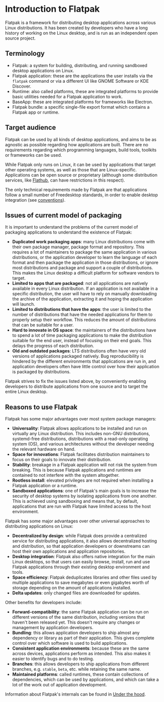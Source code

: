 # Introduction to Flatpak

Flatpak is a framework for distributing desktop applications across
various Linux distributions. It has been created by developers who have
a long history of working on the Linux desktop, and is run as an
independent open source project.

## Terminology

- Flatpak: a system for building, distributing, and running sandboxed
  desktop applications on Linux.
- Flatpak application: these are the applications the user installs
  via the `flatpak` command or via a different UI like GNOME Software
  or KDE Discover.
- Runtime: also called platforms, these are integrated platforms to
  provide basic utilities needed for a Flatpak application to work.
- BaseApp: these are integrated platforms for frameworks like
  Electron.
- Flatpak bundle: a specific single-file export format which contains
  a Flatpak app or runtime.

## Target audience

Flatpak can be used by all kinds of desktop applications, and aims to be
as agnostic as possible regarding how applications are built. There are
no requirements regarding which programming languages, build tools,
toolkits or frameworks can be used.

While Flatpak only runs on Linux, it can be used by applications that
target other operating systems, as well as those that are
Linux-specific. Applications can be open source or proprietary (although
some distribution services, like [Flathub](https://flathub.org/), can
have restrictions in this respect).

The only technical requirements made by Flatpak are that applications
follow a small number of Freedesktop standards, in order to enable
desktop integration (see [conventions](conventions)).

## Issues of current model of packaging

It is important to understand the problems of the current model of
packaging applications to understand the existence of Flatpak:

- **Duplicated work packaging apps**: many Linux distributions come
  with their own package manager, package format and repository. This
  requires a lot of maintainers to package the same application in
  various distributions, or the application developer to learn the
  language of each format and then package the application in those
  distributions, or ignore most distributions and package and support
  a couple of distributions. This makes the Linux desktop a difficult
  platform for software vendors to target.
- **Limited to apps that are packaged**: not all applications are
  natively available in every Linux distribution. If an application is
  not available in a specific distribution, the user will have to rely
  on manually downloading the archive of the application, extracting
  it and hoping the application will launch.
- **Limited to distributions that have the apps**: the user is limited
  to the number of distributions that have the needed applications for
  them to properly setup their workflow. This reduces the amount of
  distributions that can be suitable for a user.
- **Hard to innovate in OS space**: the maintainers of the
  distributions have to spend a lot of time packaging applications to
  make the distribution suitable for the end user, instead of focusing
  on their end goals. This delays the progress of each distribution.
- **Old and outdated packages**: LTS distributions often have very old
  versions of applications packaged natively. Bug reproducibility is
  hindered by the different environments that applications are run in,
  and application developers often have little control over how their
  application is packaged by distributions.

Flatpak strives to fix the issues listed above, by conveniently enabling
developers to distribute applications from one source and to target the
entire Linux desktop.

## Reasons to use Flatpak

Flatpak has some major advantages over most system package managers:

- **Universality**: Flatpak allows applications to be installed and
  run on virtually any Linux distribution. This includes non-GNU
  distributions, systemd-free distributions, distributions with a
  read-only operating system (OS), and various architectures without
  the developer needing the relevant hardware on hand.
- **Space for innovations**: Flatpak facilitates distribution
  maintainers to focus on their goals to innovate their distribution.
- **Stability**: breakage in a Flatpak application will not risk the
  system from breaking. This is because Flatpak applications and
  runtimes are contained to not interfere with the system altogether.
- **Rootless install**: elevated privileges are not required when
  installing a Flatpak application or a runtime.
- **Sandboxed applications**: one of Flatpak's main goals is to
  increase the security of desktop systems by isolating applications
  from one another. This is achieved using sandboxing and means that,
  by default, applications that are run with Flatpak have limited
  access to the host environment.

Flatpak has some major advantages over other universal approaches to
distributing applications on Linux:

- **Decentralized by design**: while Flatpak does provide a
  centralized service for distributing applications, it also allows
  decentralized hosting and distribution, so that application
  developers or downstreams can host their own applications and
  application repositories.
- **Desktop integration**: Flatpak also offers native integration for
  the main Linux desktops, so that users can easily browse, install,
  run and use Flatpak applications through their existing desktop
  environment and tools.
- **Space efficiency**: Flatpak deduplicates libraries and other files
  used by multiple applications to save megabytes or even gigabytes
  worth of storage depending on the amount of applications installed.
- **Delta updates**: only changed files are downloaded for updates.

Other benefits for developers include:

- **Forward-compatibility**: the same Flatpak application can be run
  on different versions of the same distribution, including versions
  that haven't been released yet. This doesn't require any changes
  or management by application developers.
- **Bundling**: this allows application developers to ship almost any
  dependency or library as part of their application. This gives
  complete control over which software is used to build applications.
- **Consistent application environments**: because these are the same
  across devices, applications perform as intended. This also makes it
  easier to identify bugs and to do testing.
- **Branches**: this allows developers to ship applications from
  different branches, e.g. `stable`, `beta`, etc. while retaining the
  same name.
- **Maintained platforms**: called runtimes, these contain collections
  of dependencies, which can be used by applications, and which can
  take a lot of the work out of application development.

Information about Flatpak's internals can be found in
[Under the hood](under-the-hood.md).
